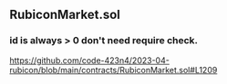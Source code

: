 ## RubiconMarket.sol
### id is always > 0 don't need require check.
https://github.com/code-423n4/2023-04-rubicon/blob/main/contracts/RubiconMarket.sol#L1209
